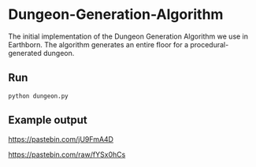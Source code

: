 # Dungeon-Generation-Algorithm
The initial implementation of the Dungeon Generation Algorithm we use in Earthborn. The algorithm generates an entire floor for a procedural-generated dungeon.

## Run

`python dungeon.py`

## Example output

https://pastebin.com/jU9FmA4D

https://pastebin.com/raw/fYSx0hCs

